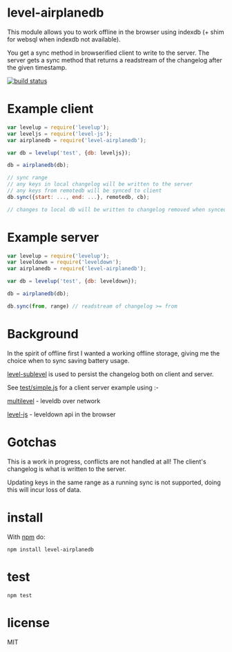 # level-airplanedb

This module allows you to work offline in the browser using indexdb (+ shim for websql when indexdb not available).

You get a sync method in browserified client to write to the server.
The server gets a sync method that returns a readstream of the changelog
after the given timestamp.

[![build status](https://secure.travis-ci.org/JamesKyburz/level-airplanedb.svg)](http://travis-ci.org/JamesKyburz/level-airplanedb)

# Example client

``` js
var levelup = require('levelup');
var leveljs = require('level-js');
var airplanedb = require('level-airplanedb');

var db = levelup('test', {db: leveljs});

db = airplanedb(db);

// sync range
// any keys in local changelog will be written to the server
// any keys from remotedb will be synced to client
db.sync({start: ..., end: ...}, remotedb, cb);

// changes to local db will be written to changelog removed when synced.
```

# Example server

``` js
var levelup = require('levelup');
var leveldown = require('leveldown');
var airplanedb = require('level-airplanedb');

var db = levelup('test', {db: leveldown});

db = airplanedb(db);

db.sync(from, range) // readstream of changelog >= from

```

# Background

In the spirit of offline first I wanted a working offline storage,
giving me the choice when to sync saving battery usage.

[level-sublevel](https://github.com/dominictarr/level-sublevel) is used to
persist the changelog both on client and server.

See [test/simple.js](https://github.com/JamesKyburz/level-airplanedb/blob/master/test/simple.js) for a client server example using :-

[multilevel](https://github.com/juliangruber/multilevel) - leveldb over
network

[level-js](https://github.com/maxogden/level.js) - leveldown api in the
browser

# Gotchas

This is a work in progress, conflicts are not handled at all!
The client's changelog is what is written to the server.

Updating keys in the same range as a running sync is not supported,
doing this will incur loss of data.

# install

With [npm](https://npmjs.org) do:

```
npm install level-airplanedb
```

# test

```
npm test
```

# license

MIT
